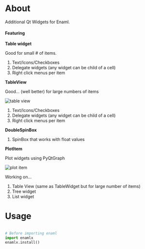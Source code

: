 # About
Additional Qt Widgets for Enaml.


#### Featuring ####

__Table widget__

Good for small # of items.

1. Text/Icons/Checkboxes
2. Delegate widgets (any widget can be child of a cell)
3. Right click menus per item


__TableView__

Good... (well better) for large numbers of items

![table view](https://lh6.googleusercontent.com/FUfzbzZpsMuGymnNdzBeXgONZXJGQreswK05lMP1zRlesxY70Xo14dxYBBOrqb23DCf6yOMeXYqHNxEaNtdc13GNmri6-pQ3-uoq4rcgRvHh3b8J58MVx_xZaifCHz2Hv0Q3CoQ)

1. Text/Icons/Checkboxes
2. Delegate widgets (any widget can be child of a cell)
3. Right click menus per item

__DoubleSpinBox__

1. SpinBox that works with float values

__PlotItem__

Plot widgets using PyQtGraph


![plot item](https://lh6.googleusercontent.com/zjcBnE4FGfP06ihd20tULTeX98k3eMlcqXJp0K-4rRnRDvFUTT9fXPfaUxUwcmY3PQS7PbHgH6KIcJAbhqagHSNCR7rQiVGT9vd_v0xz7LInDFOy5t6c7Nd3pA967qzxPe3kUFk) 



Working on...

1. Table View (same as TableWidget but for large number of items)
2. Tree widget
3. List widget

# Usage

```python

# Before importing enaml
import enamlx
enamlx.install()

```
